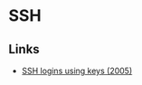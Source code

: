 # SSH

## Links

- [SSH logins using keys (2005)](http://alblue.bandlem.com/2005/08/howto-ssh-logins-using-keys.html)